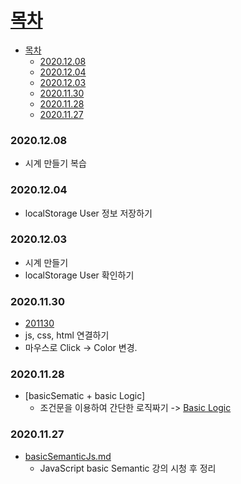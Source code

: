 # [목차](#목차)
- [목차](#목차)
    - [2020.12.08](#20201208)
    - [2020.12.04](#20201204)
    - [2020.12.03](#20201203)
    - [2020.11.30](#20201130)
    - [2020.11.28](#20201128)
    - [2020.11.27](#20201127)

### 2020.12.08
- 시계 만들기 복습

### 2020.12.04 
- localStorage User 정보 저장하기

### 2020.12.03
  - 시계 만들기
  - localStorage User 확인하기

### 2020.11.30
- [201130](201130)
- js, css, html 연결하기
- 마우스로 Click -> Color 변경.

### 2020.11.28
- [basicSematic + basic Logic]
  - 조건문을 이용하여 간단한 로직짜기 -> [Basic Logic](01.basic/basicLogic.html)

### 2020.11.27
- [basicSemanticJs.md](01.basic/BasicSemanticJS.md)
  - JavaScript basic Semantic 강의 시청 후 정리
